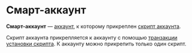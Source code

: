 # Смарт-аккаунт

**Смарт-аккаунт** — [аккаунт](/blockchain/account.md), к которому прикреплен [скрипт аккаунта](/ride/script/account-script.md).

Скрипт аккаунта прикрепляется к аккаунту с помощью [транзакции установки скрипта](/blockchain/transaction-type/set-script-transaction.md). К аккаунту можно прикрепить только один скрипт.
